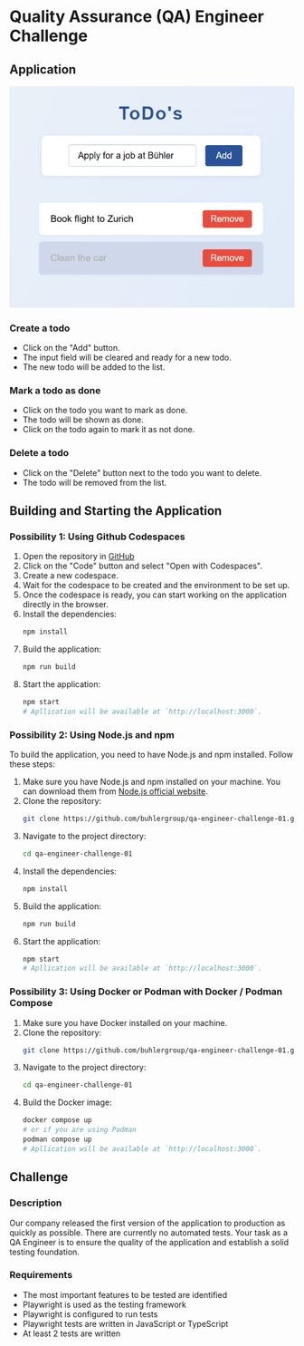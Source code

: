 # Quality Assurance (QA) Engineer Challenge

## Application
![application.png](application.png)

### Create a todo
- Click on the "Add" button. 
- The input field will be cleared and ready for a new todo.
- The new todo will be added to the list.

### Mark a todo as done
- Click on the todo you want to mark as done.
- The todo will be shown as done.
- Click on the todo again to mark it as not done.

### Delete a todo
- Click on the "Delete" button next to the todo you want to delete.
- The todo will be removed from the list.

## Building and Starting the Application
### Possibility 1: Using Github Codespaces
1. Open the repository in [GitHub](https://github.com/buhlergroup/qa-engineer-challenge-01)
2. Click on the "Code" button and select "Open with Codespaces".
3. Create a new codespace.
4. Wait for the codespace to be created and the environment to be set up.
5. Once the codespace is ready, you can start working on the application directly in the browser.
6. Install the dependencies:
   ```bash
   npm install
7. Build the application:
   ```bash
   npm run build
8. Start the application:
   ```bash
   npm start
   # Apllication will be available at `http://localhost:3000`.

### Possibility 2: Using Node.js and npm
To build the application, you need to have Node.js and npm installed. Follow these steps:
1. Make sure you have Node.js and npm installed on your machine. You can download them from [Node.js official website](https://nodejs.org/).
2. Clone the repository:
   ```bash
   git clone https://github.com/buhlergroup/qa-engineer-challenge-01.git
3. Navigate to the project directory:
   ```bash
   cd qa-engineer-challenge-01
4. Install the dependencies:
   ```bash
   npm install
5. Build the application:
   ```bash
   npm run build
6. Start the application:
   ```bash
   npm start
   # Apllication will be available at `http://localhost:3000`.
   
### Possibility 3: Using Docker or Podman with Docker / Podman Compose
1. Make sure you have Docker installed on your machine.
2. Clone the repository:
   ```bash
   git clone https://github.com/buhlergroup/qa-engineer-challenge-01.git
3. Navigate to the project directory:
   ```bash
   cd qa-engineer-challenge-01
4. Build the Docker image:
   ```bash
   docker compose up
   # or if you are using Podman
   podman compose up
   # Apllication will be available at `http://localhost:3000`.

## Challenge
### Description
Our company released the first version of the application to production as quickly as possible. There are currently no automated tests. Your task as a QA Engineer is to ensure the quality of the application and establish a solid testing foundation.

### Requirements
- The most important features to be tested are identified
- Playwright is used as the testing framework
- Playwright is configured to run tests
- Playwright tests are written in JavaScript or TypeScript
- At least 2 tests are written
